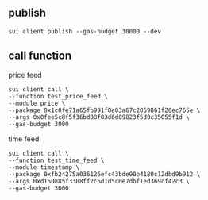 ## publish

```
sui client publish --gas-budget 30000 --dev
```

## call function

price feed

```
sui client call \
--function test_price_feed \
--module price \
--package 0x1c0fe71a65fb991f8e03a67c2059861f26ec765e \
--args 0x0fee5c8f5f36bd88f03d6d09823f5d0c35055f1d \
--gas-budget 3000
```

time feed

```
sui client call \
--function test_time_feed \
--module timestamp \
--package 0xfb24275a036126efc43bde90b4180c12dbd9b912 \
--args 0xd150885f3308ff2c6d1d5c0e7dbf1ed369cf42c3 \
--gas-budget 3000
```
